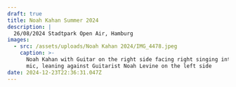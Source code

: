 ```yaml
---
draft: true
title: Noah Kahan Summer 2024
description: |
  26/08/2024 Stadtpark Open Air, Hamburg
images:
  - src: /assets/uploads/Noah Kahan 2024/IMG_4478.jpeg
    caption: >-
      Noah Kahan with Guitar on the right side facing right singing into his
      mic, leaning against Guitarist Noah Levine on the left side 
date: 2024-12-23T22:36:31.047Z
---
```


